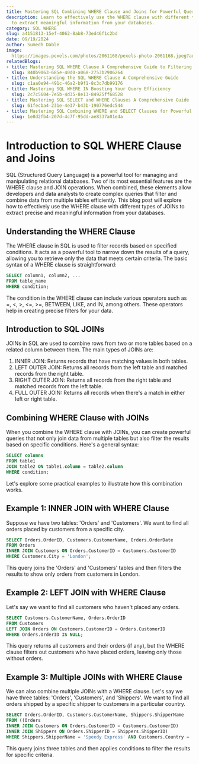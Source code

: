 ```yaml
---
title: Mastering SQL Combining WHERE Clause and Joins for Powerful Queries
description: Learn to effectively use the WHERE clause with different types of JOINs
  to extract meaningful information from your databases.
category: SQL WHERE
slug: a4151813-15ef-4062-8ab8-73ed46f1c2bd
date: 09/19/2024
author: Sumedh Dable
image: 
  https://images.pexels.com/photos/2061168/pexels-photo-2061168.jpeg?auto=compress&cs=tinysrgb&w=600
relatedBlogs:
- title: Mastering SQL WHERE Clause A Comprehensive Guide to Filtering Data in Queries
  slug: 840b9063-685e-40d0-a068-2753b2906264
- title: Understanding the SQL WHERE Clause A Comprehensive Guide
  slug: c1aa0e94-491c-46a2-b9f1-8c3c7db99176
- title: Mastering SQL WHERE IN Boosting Your Query Efficiency
  slug: 2c7c5604-7e5b-4d35-8e13-84925ff68528
- title: Mastering SQL SELECT and WHERE Clauses A Comprehensive Guide
  slug: 61fecba4-231e-4e37-b43b-190776edc544
- title: Mastering SQL Combining WHERE and SELECT Clauses for Powerful Data Retrieval
  slug: 1e8d2fb4-207d-4c7f-95dd-ae8337a01e4a
---
```


# Introduction to SQL WHERE Clause and Joins

SQL (Structured Query Language) is a powerful tool for managing and manipulating relational databases. Two of its most essential features are the WHERE clause and JOIN operations. When combined, these elements allow developers and data analysts to create complex queries that filter and combine data from multiple tables efficiently. This blog post will explore how to effectively use the WHERE clause with different types of JOINs to extract precise and meaningful information from your databases.

## Understanding the WHERE Clause

The WHERE clause in SQL is used to filter records based on specified conditions. It acts as a powerful tool to narrow down the results of a query, allowing you to retrieve only the data that meets certain criteria. The basic syntax of a WHERE clause is straightforward:

```sql
SELECT column1, column2, ...
FROM table_name
WHERE condition;
```

The condition in the WHERE clause can include various operators such as =, <, >, <=, >=, BETWEEN, LIKE, and IN, among others. These operators help in creating precise filters for your data.

## Introduction to SQL JOINs

JOINs in SQL are used to combine rows from two or more tables based on a related column between them. The main types of JOINs are:

1. INNER JOIN: Returns records that have matching values in both tables.
2. LEFT OUTER JOIN: Returns all records from the left table and matched records from the right table.
3. RIGHT OUTER JOIN: Returns all records from the right table and matched records from the left table.
4. FULL OUTER JOIN: Returns all records when there's a match in either left or right table.

## Combining WHERE Clause with JOINs

When you combine the WHERE clause with JOINs, you can create powerful queries that not only join data from multiple tables but also filter the results based on specific conditions. Here's a general syntax:

```sql
SELECT columns
FROM table1
JOIN table2 ON table1.column = table2.column
WHERE condition;
```

Let's explore some practical examples to illustrate how this combination works.

## Example 1: INNER JOIN with WHERE Clause

Suppose we have two tables: 'Orders' and 'Customers'. We want to find all orders placed by customers from a specific city.

```sql
SELECT Orders.OrderID, Customers.CustomerName, Orders.OrderDate
FROM Orders
INNER JOIN Customers ON Orders.CustomerID = Customers.CustomerID
WHERE Customers.City = 'London';
```

This query joins the 'Orders' and 'Customers' tables and then filters the results to show only orders from customers in London.

## Example 2: LEFT JOIN with WHERE Clause

Let's say we want to find all customers who haven't placed any orders.

```sql
SELECT Customers.CustomerName, Orders.OrderID
FROM Customers
LEFT JOIN Orders ON Customers.CustomerID = Orders.CustomerID
WHERE Orders.OrderID IS NULL;
```

This query returns all customers and their orders (if any), but the WHERE clause filters out customers who have placed orders, leaving only those without orders.

## Example 3: Multiple JOINs with WHERE Clause

We can also combine multiple JOINs with a WHERE clause. Let's say we have three tables: 'Orders', 'Customers', and 'Shippers'. We want to find all orders shipped by a specific shipper to customers in a particular country.

```sql
SELECT Orders.OrderID, Customers.CustomerName, Shippers.ShipperName
FROM ((Orders
INNER JOIN Customers ON Orders.CustomerID = Customers.CustomerID)
INNER JOIN Shippers ON Orders.ShipperID = Shippers.ShipperID)
WHERE Shippers.ShipperName = 'Speedy Express' AND Customers.Country = 'Germany';
```

This query joins three tables and then applies conditions to filter the results for specific criteria. 

